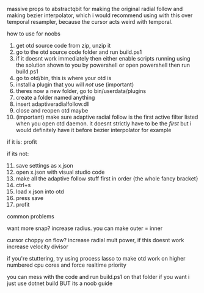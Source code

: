 massive props to abstractqbit for making the original radial follow and making bezier interpolator, which i would recommend using with this over temporal resampler, because the cursor acts weird with temporal.

how to use for noobs

1. get otd source code from zip, unzip it
2. go to the otd source code folder and run build.ps1
3. if it doesnt work immediately then either enable scripts running using the solution shown to you by powershell or open powershell then run build.ps1
4. go to otd/bin, this is where your otd is
5. install a plugin that you will *not* use (important)
6. theres now a new folder, go to bin/userdata/plugins
7. create a folder named anything
8. insert adaptiveradialfollow.dll
9. close and reopen otd maybe
10. (important) make sure adaptive radial follow is the first active filter listed when you open otd daemon. it doesnt strictly have to be the *first* but i would definitely have it before bezier interpolator for example

if it is: profit

if its not:

11. save settings as x.json
12. open x.json with visual studio code
13. make all the adaptive follow stuff first in order {the whole fancy bracket}
14. ctrl+s
15. load x.json into otd
16. press save
17. profit

common problems

want more snap? increase radius. you can make outer = inner

cursor choppy on flow? increase radial mult power, if this doesnt work increase velocity divisor

if you're stuttering, try using process lasso to make otd work on higher numbered cpu cores and force realtime priority

you can mess with the code and run build.ps1 on that folder if you want i just use dotnet build BUT its a noob guide